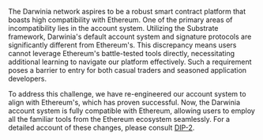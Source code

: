 The Darwinia network aspires to be a robust smart contract platform that boasts high compatibility with Ethereum. One of the primary areas of incompatibility lies in the account system. Utilizing the Substrate framework, Darwinia's default account system and signature protocols are significantly different from Ethereum's. This discrepancy means users cannot leverage Ethereum's battle-tested tools directly, necessitating additional learning to navigate our platform effectively. Such a requirement poses a barrier to entry for both casual traders and seasoned application developers.

To address this challenge, we have re-engineered our account system to align with Ethereum's, which has proven successful. Now, the Darwinia account system is fully compatible with Ethereum, allowing users to employ all the familiar tools from the Ethereum ecosystem seamlessly. For a detailed account of these changes, please consult [DIP-2](https://dips.darwinia.network/DIPs/dip-2.html).